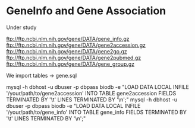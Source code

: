 # GeneInfo and Gene Association

Under study

ftp://ftp.ncbi.nlm.nih.gov/gene/DATA/gene_info.gz
ftp://ftp.ncbi.nlm.nih.gov/gene/DATA/gene2accession.gz
ftp://ftp.ncbi.nlm.nih.gov/gene/DATA/gene2go.gz
ftp://ftp.ncbi.nlm.nih.gov/gene/DATA/gene2pubmed.gz
ftp://ftp.ncbi.nlm.nih.gov/gene/DATA/gene_group.gz


We import tables -> gene.sql

mysql -h dbhost -u dbuser -p dbpass biodb -e "LOAD DATA LOCAL INFILE '/your/path/to/gene2accession' INTO TABLE gene2accession FIELDS TERMINATED BY '\t' LINES TERMINATED BY '\n';"
mysql -h dbhost -u dbuser -p dbpass biodb -e "LOAD DATA LOCAL INFILE '/your/path/to/gene_info' INTO TABLE gene_info FIELDS TERMINATED BY '\t' LINES TERMINATED BY '\n';"



